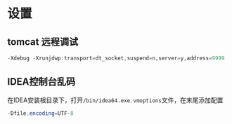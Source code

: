 # 设置

## tomcat 远程调试

```java
-Xdebug -Xrunjdwp:transport=dt_socket,suspend=n,server=y,address=9999
```

## IDEA控制台乱码
在IDEA安装根目录下，打开`/bin/idea64.exe.vmoptions`文件，在末尾添加配置
```java
-Dfile.encoding=UTF-8
```


